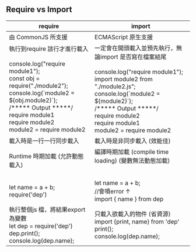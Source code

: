 
## Require vs Import
| require                                                                                                                                                                                                                                                           | import                                                                                                                                                                                                                                                   |
| ------------------------------------------------------------------------------------------------------------------------------------------------------------------------------------------------------------------------------------------------------- | -------------------------------------------------------------------------------------------------------------------------------------------------------------------------------------------------------------------------------------------------------- |
| 由 CommonJS 所支援 | ECMAScript 原生支援 |
| 執行到require 該行才進行載入<br><br>console.log("require module1");<br>const obj = require("./module2");<br>console.log(\`module2 = ${obj.module2}\`);<br>/\*\*\*\*\* Output \*\*\*\*\*/<br>require module1<br>require module2<br>module2 = require module2 | 一定會在開頭載入並預先執行，無論import 是否寫在檔案結尾<br><br>console.log("require module1");<br>import module2 from "./module2.js";<br>console.log(\`module2 = ${module2}\`);<br>/\*\*\*\*\* Output \*\*\*\*\*/<br>require module2<br>require module1<br>module2 = require module2 |
| 載入時是一行一行同步載入                                                                                                                                                                                                                                          | 載入時是非同步載入 (效能佳)                                                                                                                                                                                                                                          |
| Runtime 時期加載 (允許動態載入)<br><br><br>let name = a + b;<br>require('dep')                                                                                                                                                                                  | 編譯時期加載 (compile time loading) (變數無法動態加載)<br><br><br>let name = a + b;<br>//會噴error ↑<br>import { name } from dep |
| 執行整個js 檔，將結果export 為變數<br>let dep = require('dep')<br>dep.print();<br>console.log(dep.name);                                                                                                                                                          | 只載入欲載入的物件 (省資源)<br>import {print, name} from 'dep'<br>print();<br>console.log(dep.name);                                                                                                                                                                 |
